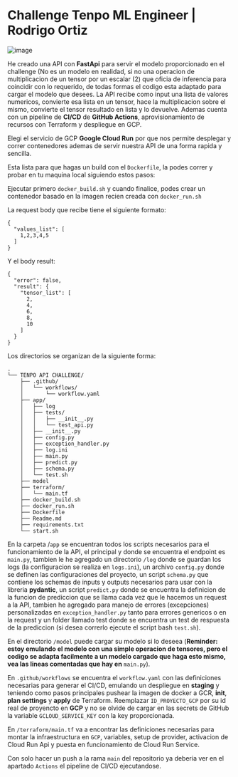 # Challenge Tenpo ML Engineer | Rodrigo Ortiz

![image](https://user-images.githubusercontent.com/87278509/213924502-ae1eb1de-09b6-4401-b018-a21e469b49bf.png)


He creado una API con **FastApi** para servir el modelo proporcionado en el challenge (No es un modelo en realidad, si no una operacion de multiplicacion de un tensor por un escalar (2) que oficia de inferencia para coincidir con lo requerido, de todas formas el codigo esta adaptado para cargar el modelo que desees. La API recibe como input una lista de valores numericos, convierte esa lista en un tensor, hace la multiplicacion sobre el mismo, convierte el tensor resultado en lista y lo devuelve.
Ademas cuenta con un pipeline de **CI/CD** de **GitHub Actions**, aprovisionamiento de recursos con Terraform y despliegue en GCP.

Elegi el servicio de GCP **Google Cloud Run** por que nos permite desplegar y correr contenedores ademas de servir nuestra API de una forma rapida y sencilla.

Esta lista para que hagas un build con el `Dockerfile`, la podes correr y probar en tu maquina local siguiendo estos pasos:

Ejecutar primero `docker_build.sh` y cuando finalice, podes crear un contenedor basado en la imagen recien creada con `docker_run.sh`

La request body que recibe tiene el siguiente formato:

```
{
  "values_list": [
    1,2,3,4,5
  ]
}
```

Y el body result:
```
{
  "error": false,
  "result": {
    "tensor_list": [
      2,
      4,
      6,
      8,
      10
    ]
  }
}
```

Los directorios se organizan de la siguiente forma:

```
.
└── TENPO API CHALLENGE/
    ├── .github/
    │   └── workflows/
    │       └── workflow.yaml
    ├── app/
    │   ├── log
    │   ├── tests/
    │   │   ├── __init__.py
    │   │   └── test_api.py
    │   ├── __init__.py
    │   ├── config.py
    │   ├── exception_handler.py
    │   ├── log.ini
    │   ├── main.py
    │   ├── predict.py
    │   ├── schema.py
    │   └── test.sh
    ├── model
    ├── terraform/
    │   └── main.tf
    ├── docker_build.sh
    ├── docker_run.sh
    ├── Dockerfile
    ├── Readme.md
    ├── requirements.txt
    └── start.sh
```


En la carpeta /`app` se encuentran todos los scripts necesarios para el funcionamiento de la API, el principal y donde se encuentra el endpoint es `main.py`, tambien le he agregado un directorio `/log` donde se guardan los logs (la configuracion se realiza en `logs.ini`), un archivo `config.py` donde se definen las configuraciones del proyecto, un script `schema.py` que contiene los schemas de inputs y outputs necesarios para usar con la libreria **pydantic**, un script `predict.py` donde se encuentra la definicion de la funcion de prediccion que se llama cada vez que le hacemos un request a la API, tambien he agregado para manejo de errores (excepciones) personalizadas en `exception_handler.py` tanto para errores genericos o en la request y un folder llamado test donde se encuentra un test de respuesta de la prediccion (si desea correrlo ejecute el script bash `test.sh`).


En el directorio `/model` puede cargar su modelo si lo deseea (**Reminder: estoy emulando el modelo con una simple operacion de tensores, pero el codigo se adapta facilmente a un modelo cargado que haga esto mismo, vea las lineas comentadas que hay en** `main.py`).

En `.github/workflows` se encuentra el `workflow.yaml` con las definiciones necesarias para generar el CI/CD, emulando un despliegue en **staging** y teniendo como pasos principales pushear la imagen de docker a GCR, **init**, **plan settings** y **apply** de Terraform. Reemplazar `ID_PROYECTO_GCP` por su id real de proyencto en **GCP** y no se olvide de cargar en las secrets de GitHub la variable `GCLOUD_SERVICE_KEY` con la key proporcionada.

En `/terraform/main.tf` va a encontrar las definiciones necesarias para montar la infraestructura en `GCP`, variables, setup de provider, activacion de Cloud Run Api y puesta en funcionamiento de Cloud Run Service.

Con solo hacer un push a la rama `main` del repositorio ya deberia ver en el apartado `Actions` el pipeline de CI/CD ejecutandose.


